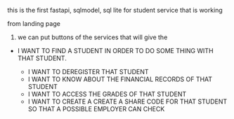 this is the first fastapi, sqlmodel, sql lite for student service that is working

from landing page
1. we can put buttons of the services that will give the 

- I WANT TO FIND A STUDENT IN ORDER TO DO SOME THING WITH THAT STUDENT.
   
   - I WANT TO DEREGISTER THAT STUDENT
   - I WANT TO KNOW ABOUT THE FINANCIAL RECORDS OF THAT STUDENT
   - I WANT TO ACCESS THE GRADES OF THAT STUDENT
   - I WANT TO CREATE A CREATE A SHARE CODE FOR THAT STUDENT SO THAT A POSSIBLE EMPLOYER CAN CHECK 
   